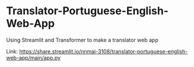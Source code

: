 # Translator-Portuguese-English-Web-App
Using Streamlit and Transformer to make a translator web app

Link: https://share.streamlit.io/nnmai-3108/translator-portuguese-english-web-app/main/app.py
